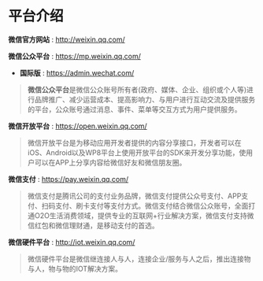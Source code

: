 # 平台介绍

**微信官方网站** : http://weixin.qq.com/

**微信公众平台** : https://mp.weixin.qq.com/

* **国际版** : https://admin.wechat.com/

> **微信公众平台**是微信公众账号所有者\(政府、媒体、企业、组织或个人等\)进行品牌推广、减少运营成本、提高影响力、与用户进行互动交流及提供服务的平台，公众账号通过消息、事件、菜单等交互方式为用户提供服务。

**微信开放平台** : https://open.weixin.qq.com/

> 微信开放平台是为移动应用开发者提供的内容分享接口，开发者可以在iOS、Android以及WP8平台上使用开放平台的SDK来开发分享功能，使用户可以在APP上分享内容给微信好友和微信朋友圈。

**微信支付** : https://pay.weixin.qq.com/

> 微信支付是腾讯公司的支付业务品牌，微信支付提供公众号支付、APP支付、扫码支付、刷卡支付等支付方式。微信支付结合微信公众账号，全面打通O2O生活消费领域，提供专业的互联网+行业解决方案，微信支付支持微信红包和微信理财通，是移动支付的首选。

**微信硬件平台** : http://iot.weixin.qq.com/

> 微信硬件平台是微信继连接人与人，连接企业/服务与人之后，推出连接物与人，物与物的IOT解决方案。



